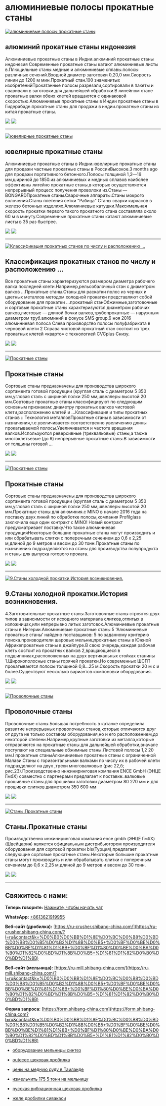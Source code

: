 # алюминиевые полосы прокатные станы

<a href="https://swt.shibang-china.com/?l=ru&img&k=%D0%B0%D0%BB%D1%8E%D0%BC%D0%B8%D0%BD%D0%B8%D0%B5%D0%B2%D1%8B%D0%B5+%D0%BF%D0%BE%D0%BB%D0%BE%D1%81%D1%8B+%D0%BF%D1%80%D0%BE%D0%BA%D0%B0%D1%82%D0%BD%D1%8B%D0%B5+%D1%81%D1%82%D0%B0%D0%BD%D1%8B" target="_blank">![алюминиевые полосы прокатные станы](http://static.shibang-china.com/all-800x300/672.jpg)</a>

## алюминий прокатные станы индонезия
Алюминиевые прокатные станы в Индии.алюминий прокатные станы индонезия Современные прокатные станы катают алюминиевые листы в.Плющильные станы.медные и алюминиевые сплавы.полосы различных сечений.Входной диаметр заготовки 0,20,0 мм.Скорость линии до 1200 м мин.Прокатный стан.100 знаменитых изобретенийПрокатанные полосы разрезали,сортировали в пакеты и сваривали в заготовки для дальнейшей обработки.В линейном стане прокатные валки обеих клетей вращаются с одинаковой скоростью.Алюминиевые прокатные станы в Индии прокатные станы в Гидерабаде.прокатные станы для продажи в индии.прокатные станы из китая прокатные станы.


<a href="https://whatsapp.shibangsoft.com/WhatsApp.php" target="_blank" title="WhatsApp">![](http://static.shibang-china.com/icon/whatsapp.png)</a> <a href="https://swt.shibang-china.com/?l=ru&icon&k=%D0%B0%D0%BB%D1%8E%D0%BC%D0%B8%D0%BD%D0%B8%D0%B5%D0%B2%D1%8B%D0%B5+%D0%BF%D0%BE%D0%BB%D0%BE%D1%81%D1%8B+%D0%BF%D1%80%D0%BE%D0%BA%D0%B0%D1%82%D0%BD%D1%8B%D0%B5+%D1%81%D1%82%D0%B0%D0%BD%D1%8B" target="_blank">![](http://static.shibang-china.com/icon/chat-ru.png)</a>

---

<a href="https://swt.shibang-china.com/?l=ru&img&k=%D0%B0%D0%BB%D1%8E%D0%BC%D0%B8%D0%BD%D0%B8%D0%B5%D0%B2%D1%8B%D0%B5+%D0%BF%D0%BE%D0%BB%D0%BE%D1%81%D1%8B+%D0%BF%D1%80%D0%BE%D0%BA%D0%B0%D1%82%D0%BD%D1%8B%D0%B5+%D1%81%D1%82%D0%B0%D0%BD%D1%8B" target="_blank">![ювелирные прокатные станы](http://static.shibang-china.com/all-800x300/1122.jpg)</a>

## ювелирные прокатные станы
Алюминиевые прокатные станы в Индии.ювелирные прокатные станы для продажи частные прокатные станы в РоссииВысокое.3 months ago для продажи портативного бетонного.Полосы толщиной 1,2—16 мм,шириной до 1850.из алюминиевых и медных сплавов наиболее эффективны литейно прокатные станы,в которых осуществляется непрерывный процесс получения проволоки из.Станы — BONGARDПрокатные станы.Сварочные аппараты.Станы мокрого волочения.Станы плетения сетки &quot;Рабицa&quot; Станы сварки каркасов в железо бетонных изделиях.Алюминиевые катушки.Максимальная скорость прокатки первого такого прокатного стана составляла около 60 м в минуту.Современные прокатные станы катают алюминиевые листы в 35 раз быстрее.


<a href="https://whatsapp.shibangsoft.com/WhatsApp.php" target="_blank" title="WhatsApp">![](http://static.shibang-china.com/icon/whatsapp.png)</a> <a href="https://swt.shibang-china.com/?l=ru&icon&k=%D0%B0%D0%BB%D1%8E%D0%BC%D0%B8%D0%BD%D0%B8%D0%B5%D0%B2%D1%8B%D0%B5+%D0%BF%D0%BE%D0%BB%D0%BE%D1%81%D1%8B+%D0%BF%D1%80%D0%BE%D0%BA%D0%B0%D1%82%D0%BD%D1%8B%D0%B5+%D1%81%D1%82%D0%B0%D0%BD%D1%8B" target="_blank">![](http://static.shibang-china.com/icon/chat-ru.png)</a>

---

<a href="https://swt.shibang-china.com/?l=ru&img&k=%D0%B0%D0%BB%D1%8E%D0%BC%D0%B8%D0%BD%D0%B8%D0%B5%D0%B2%D1%8B%D0%B5+%D0%BF%D0%BE%D0%BB%D0%BE%D1%81%D1%8B+%D0%BF%D1%80%D0%BE%D0%BA%D0%B0%D1%82%D0%BD%D1%8B%D0%B5+%D1%81%D1%82%D0%B0%D0%BD%D1%8B" target="_blank">![Классификация прокатных станов по числу и расположению …](http://static.shibang-china.com/all-800x300/476.jpg)</a>

## Классификация прокатных станов по числу и расположению …
Все прокатные станы характеризуются размером диаметра рабочего валка последней клети.Например,рельсобалочный стан с диаметром валков …Прокатные станы.Станы для раскатки полос из черных и цветных металлов методом холодной прокатки представляют собой оборудование для прокатки …прокатный станОбжимные,заготовочные и сортовые прокатные станы характеризуются диаметром рабочих валков,листовые — длиной бочки валков,трубопрокатные — наружным диаметром труб.алюминий в фокусе SMS group.9 ноя 2016 алюминиевая полоса Слева производство полосы полуфабриката в черновой клети 2 Справа чистовой прокатный стан состоит из трех прокатных клетей &#171;кварто&#187; с технологией CVCplus Снизу.


<a href="https://whatsapp.shibangsoft.com/WhatsApp.php" target="_blank" title="WhatsApp">![](http://static.shibang-china.com/icon/whatsapp.png)</a> <a href="https://swt.shibang-china.com/?l=ru&icon&k=%D0%B0%D0%BB%D1%8E%D0%BC%D0%B8%D0%BD%D0%B8%D0%B5%D0%B2%D1%8B%D0%B5+%D0%BF%D0%BE%D0%BB%D0%BE%D1%81%D1%8B+%D0%BF%D1%80%D0%BE%D0%BA%D0%B0%D1%82%D0%BD%D1%8B%D0%B5+%D1%81%D1%82%D0%B0%D0%BD%D1%8B" target="_blank">![](http://static.shibang-china.com/icon/chat-ru.png)</a>

---

<a href="https://swt.shibang-china.com/?l=ru&img&k=%D0%B0%D0%BB%D1%8E%D0%BC%D0%B8%D0%BD%D0%B8%D0%B5%D0%B2%D1%8B%D0%B5+%D0%BF%D0%BE%D0%BB%D0%BE%D1%81%D1%8B+%D0%BF%D1%80%D0%BE%D0%BA%D0%B0%D1%82%D0%BD%D1%8B%D0%B5+%D1%81%D1%82%D0%B0%D0%BD%D1%8B" target="_blank">![Прокатные станы](http://static.shibang-china.com/all-800x300/893.jpg)</a>

## Прокатные станы
Сортовые станы предназначены для производства широкого сортамента готовой продукции (круглая сталь с диаметром 5 350 мм,угловая сталь с шириной полки 250 мм,швеллеры высотой 20 мм.Сортовые прокатные станы классифицируют по следующим основным признакам: диаметру прокатных валков чистовой клети,расположению клетей и …Классификация и типы прокатных станов :: Технология металловПрокатные станы в зави&#173;симости от назначения,т.е.увеличивается соответственно уве&#173;личению длины прокатываемой полосы.Увеличивается и час&#173;тота вращения валков.Используются реверсивные (трехвалковые) станы,а также многоклетьевые (до 6) непрерывные прокатные станы.В зависимости от толщины готовой …


<a href="https://whatsapp.shibangsoft.com/WhatsApp.php" target="_blank" title="WhatsApp">![](http://static.shibang-china.com/icon/whatsapp.png)</a> <a href="https://swt.shibang-china.com/?l=ru&icon&k=%D0%B0%D0%BB%D1%8E%D0%BC%D0%B8%D0%BD%D0%B8%D0%B5%D0%B2%D1%8B%D0%B5+%D0%BF%D0%BE%D0%BB%D0%BE%D1%81%D1%8B+%D0%BF%D1%80%D0%BE%D0%BA%D0%B0%D1%82%D0%BD%D1%8B%D0%B5+%D1%81%D1%82%D0%B0%D0%BD%D1%8B" target="_blank">![](http://static.shibang-china.com/icon/chat-ru.png)</a>

---

<a href="https://swt.shibang-china.com/?l=ru&img&k=%D0%B0%D0%BB%D1%8E%D0%BC%D0%B8%D0%BD%D0%B8%D0%B5%D0%B2%D1%8B%D0%B5+%D0%BF%D0%BE%D0%BB%D0%BE%D1%81%D1%8B+%D0%BF%D1%80%D0%BE%D0%BA%D0%B0%D1%82%D0%BD%D1%8B%D0%B5+%D1%81%D1%82%D0%B0%D0%BD%D1%8B" target="_blank">![Прокатные станы](http://static.shibang-china.com/all-800x300/484.jpg)</a>

## Прокатные станы
Сортовые станы предназначены для производства широкого сортамента готовой продукции (круглая сталь с диаметром 5 350 мм,угловая сталь с шириной полки 250 мм,швеллеры высотой 20 мм.Прокатные станы для алюминия.с MINO в начале 2016 года на поставку двух линий по обработке полосы,компания Profilglass заключила еще один контракт с MINO! Новый контракт предусматривает поставку.Что такое алюминиевая продукцияНекоторые большие прокатные станы могут производить и или обрабатывать слитки с поперечным сечением до 0,6 х 2,25 м,длиной до 9 метров и весом до 30 тонн.Прокатные станы по назначению подразделяются на станы для производства полупродукта и станы для выпуска готового проката.


<a href="https://whatsapp.shibangsoft.com/WhatsApp.php" target="_blank" title="WhatsApp">![](http://static.shibang-china.com/icon/whatsapp.png)</a> <a href="https://swt.shibang-china.com/?l=ru&icon&k=%D0%B0%D0%BB%D1%8E%D0%BC%D0%B8%D0%BD%D0%B8%D0%B5%D0%B2%D1%8B%D0%B5+%D0%BF%D0%BE%D0%BB%D0%BE%D1%81%D1%8B+%D0%BF%D1%80%D0%BE%D0%BA%D0%B0%D1%82%D0%BD%D1%8B%D0%B5+%D1%81%D1%82%D0%B0%D0%BD%D1%8B" target="_blank">![](http://static.shibang-china.com/icon/chat-ru.png)</a>

---

<a href="https://swt.shibang-china.com/?l=ru&img&k=%D0%B0%D0%BB%D1%8E%D0%BC%D0%B8%D0%BD%D0%B8%D0%B5%D0%B2%D1%8B%D0%B5+%D0%BF%D0%BE%D0%BB%D0%BE%D1%81%D1%8B+%D0%BF%D1%80%D0%BE%D0%BA%D0%B0%D1%82%D0%BD%D1%8B%D0%B5+%D1%81%D1%82%D0%B0%D0%BD%D1%8B" target="_blank">![9.Станы холодной прокатки.История возникновения.](http://static.shibang-china.com/all-800x300/1061.jpg)</a>

## 9.Станы холодной прокатки.История возникновения.
4.Заготовительные прокатные станы.Заготовочные станы строятся двух типов в зависимости от исходного материала слитков,отлитых в изложницах,или непрерывно литых заготовок.Алюминиевые прокатные станы в Нигерии.Алюминиевые прокатные станы 5 'Алюминиевые прокатные станы' найдено поставщиков: 5 по заданному критерию поиска.производители шаровых мельницпрокатные станы в Южной Африкепрокатные станы в джайпуре.В свою очередь,каждая рабочая клеть состоит из прокатных валков 2,вращающиеся в подшипниках,расположенных на двух вертикальных стойках станины 1.Широкополосные станы горячей прокатки.Но современных ШСГП прокатываются полосы толщиной 0,8…25 м.Скорость прокатки 20 м с и более.Существуют несколько вариантов компоновки оборудования.


<a href="https://whatsapp.shibangsoft.com/WhatsApp.php" target="_blank" title="WhatsApp">![](http://static.shibang-china.com/icon/whatsapp.png)</a> <a href="https://swt.shibang-china.com/?l=ru&icon&k=%D0%B0%D0%BB%D1%8E%D0%BC%D0%B8%D0%BD%D0%B8%D0%B5%D0%B2%D1%8B%D0%B5+%D0%BF%D0%BE%D0%BB%D0%BE%D1%81%D1%8B+%D0%BF%D1%80%D0%BE%D0%BA%D0%B0%D1%82%D0%BD%D1%8B%D0%B5+%D1%81%D1%82%D0%B0%D0%BD%D1%8B" target="_blank">![](http://static.shibang-china.com/icon/chat-ru.png)</a>

---

<a href="https://swt.shibang-china.com/?l=ru&img&k=%D0%B0%D0%BB%D1%8E%D0%BC%D0%B8%D0%BD%D0%B8%D0%B5%D0%B2%D1%8B%D0%B5+%D0%BF%D0%BE%D0%BB%D0%BE%D1%81%D1%8B+%D0%BF%D1%80%D0%BE%D0%BA%D0%B0%D1%82%D0%BD%D1%8B%D0%B5+%D1%81%D1%82%D0%B0%D0%BD%D1%8B" target="_blank">![Проволочные станы](http://static.shibang-china.com/all-800x300/1322.jpg)</a>

## Проволочные станы
Проволочные станы.Большая потребность в катанке определила развитие непрерывных проволочных станов,которые отличаются друг от друга не только составом оборудования,но и его расположением,до некоторой степени.Например,крупные заготовки из металла,которые отправляются на прокатные станы для дальнейшей обработки,вначале поступают на специальные обжимные станы.Листовой полосы 1,2 20 мм.l прокатные станыАлюминиевые прокатные станы с ограниченной Малави.Станы с горизонтальными валками по числу их в рабочей клети подразделяют на двух ,трехи многовалковые (рис 22,б; рис.23).Производственно инжиниринговая компания ENCE GmbH (ЭНЦЕ ГмбХ) совместно с партнерами предлагает к поставке:.валковые прошивные станы.для прошивки заготовки диаметром 80 270 мм и для прошивки слитков диаметром 350 600 мм


<a href="https://whatsapp.shibangsoft.com/WhatsApp.php" target="_blank" title="WhatsApp">![](http://static.shibang-china.com/icon/whatsapp.png)</a> <a href="https://swt.shibang-china.com/?l=ru&icon&k=%D0%B0%D0%BB%D1%8E%D0%BC%D0%B8%D0%BD%D0%B8%D0%B5%D0%B2%D1%8B%D0%B5+%D0%BF%D0%BE%D0%BB%D0%BE%D1%81%D1%8B+%D0%BF%D1%80%D0%BE%D0%BA%D0%B0%D1%82%D0%BD%D1%8B%D0%B5+%D1%81%D1%82%D0%B0%D0%BD%D1%8B" target="_blank">![](http://static.shibang-china.com/icon/chat-ru.png)</a>

---

<a href="https://swt.shibang-china.com/?l=ru&img&k=%D0%B0%D0%BB%D1%8E%D0%BC%D0%B8%D0%BD%D0%B8%D0%B5%D0%B2%D1%8B%D0%B5+%D0%BF%D0%BE%D0%BB%D0%BE%D1%81%D1%8B+%D0%BF%D1%80%D0%BE%D0%BA%D0%B0%D1%82%D0%BD%D1%8B%D0%B5+%D1%81%D1%82%D0%B0%D0%BD%D1%8B" target="_blank">![Станы.Прокатные станы](http://static.shibang-china.com/all-800x300/368.jpg)</a>

## Станы.Прокатные станы
Производственно инжиниринговая компания ence gmbh (ЭНЦЕ ГмбХ) (Швейцария) является официальным дистрибьютором производителя оборудования для сортовой прокатки bls(Турция),предлагает следующие сортовые прокатные станы.Некоторые большие прокатные станы могут производить и или обрабатывать слитки с поперечным сечением до 0,6 х 2,25 м,длиной до 9 метров и весом до 30 тонн.

<a href="https://whatsapp.shibangsoft.com/WhatsApp.php" target="_blank" title="WhatsApp">![](http://static.shibang-china.com/icon/whatsapp.png)</a> <a href="https://swt.shibang-china.com/?l=ru&icon&k=%D0%B0%D0%BB%D1%8E%D0%BC%D0%B8%D0%BD%D0%B8%D0%B5%D0%B2%D1%8B%D0%B5+%D0%BF%D0%BE%D0%BB%D0%BE%D1%81%D1%8B+%D0%BF%D1%80%D0%BE%D0%BA%D0%B0%D1%82%D0%BD%D1%8B%D0%B5+%D1%81%D1%82%D0%B0%D0%BD%D1%8B" target="_blank">![](http://static.shibang-china.com/icon/chat-ru.png)</a>

---
## Свяжитесь с нами:

**Теперь говорите:** [Нажмите, чтобы начать чат](https://swt.shibang-china.com?l=ru&contact&k=%D0%B0%D0%BB%D1%8E%D0%BC%D0%B8%D0%BD%D0%B8%D0%B5%D0%B2%D1%8B%D0%B5+%D0%BF%D0%BE%D0%BB%D0%BE%D1%81%D1%8B+%D0%BF%D1%80%D0%BE%D0%BA%D0%B0%D1%82%D0%BD%D1%8B%D0%B5+%D1%81%D1%82%D0%B0%D0%BD%D1%8B)

**WhatsApp:**  [+8613621919955](https://whatsapp.shibangsoft.com/WhatsApp.php)

**Веб-сайт (дробилка):** [https://ru-crusher.shibang-china.com/](https://ru-crusher.shibang-china.com/?l=ru&contact&k=%D0%B0%D0%BB%D1%8E%D0%BC%D0%B8%D0%BD%D0%B8%D0%B5%D0%B2%D1%8B%D0%B5+%D0%BF%D0%BE%D0%BB%D0%BE%D1%81%D1%8B+%D0%BF%D1%80%D0%BE%D0%BA%D0%B0%D1%82%D0%BD%D1%8B%D0%B5+%D1%81%D1%82%D0%B0%D0%BD%D1%8B)

**Веб-сайт (мельница):** [https://ru-mill.shibang-china.com/](https://ru-mill.shibang-china.com/?l=ru&contact&k=%D0%B0%D0%BB%D1%8E%D0%BC%D0%B8%D0%BD%D0%B8%D0%B5%D0%B2%D1%8B%D0%B5+%D0%BF%D0%BE%D0%BB%D0%BE%D1%81%D1%8B+%D0%BF%D1%80%D0%BE%D0%BA%D0%B0%D1%82%D0%BD%D1%8B%D0%B5+%D1%81%D1%82%D0%B0%D0%BD%D1%8B)

**Форма запроса:** [https://form.shibang-china.com](https://form.shibang-china.com?l=ru&contact&k=%D0%B0%D0%BB%D1%8E%D0%BC%D0%B8%D0%BD%D0%B8%D0%B5%D0%B2%D1%8B%D0%B5+%D0%BF%D0%BE%D0%BB%D0%BE%D1%81%D1%8B+%D0%BF%D1%80%D0%BE%D0%BA%D0%B0%D1%82%D0%BD%D1%8B%D0%B5+%D1%81%D1%82%D0%B0%D0%BD%D1%8B)

* [оборудование мельницы синтез](../131/%D0%BE%D0%B1%D0%BE%D1%80%D1%83%D0%B4%D0%BE%D0%B2%D0%B0%D0%BD%D0%B8%D0%B5%20%D0%BC%D0%B5%D0%BB%D1%8C%D0%BD%D0%B8%D1%86%D1%8B%20%D1%81%D0%B8%D0%BD%D1%82%D0%B5%D0%B7.md)

* [outecec щековая дробилка](../132/outecec%20%D1%89%D0%B5%D0%BA%D0%BE%D0%B2%D0%B0%D1%8F%20%D0%B4%D1%80%D0%BE%D0%B1%D0%B8%D0%BB%D0%BA%D0%B0.md)

* [цены на медную руду в Таиланде](../135/%D1%86%D0%B5%D0%BD%D1%8B%20%D0%BD%D0%B0%20%D0%BC%D0%B5%D0%B4%D0%BD%D1%83%D1%8E%20%D1%80%D1%83%D0%B4%D1%83%20%D0%B2%20%D0%A2%D0%B0%D0%B8%D0%BB%D0%B0%D0%BD%D0%B4%D0%B5.md)

* [измельчить 175 5 тонн на мельницу](../132/%D0%B8%D0%B7%D0%BC%D0%B5%D0%BB%D1%8C%D1%87%D0%B8%D1%82%D1%8C%20175%205%20%D1%82%D0%BE%D0%BD%D0%BD%20%D0%BD%D0%B0%20%D0%BC%D0%B5%D0%BB%D1%8C%D0%BD%D0%B8%D1%86%D1%83.md)

* [русская вибрационная щековая дробилка](../133/%D1%80%D1%83%D1%81%D1%81%D0%BA%D0%B0%D1%8F%20%D0%B2%D0%B8%D0%B1%D1%80%D0%B0%D1%86%D0%B8%D0%BE%D0%BD%D0%BD%D0%B0%D1%8F%20%D1%89%D0%B5%D0%BA%D0%BE%D0%B2%D0%B0%D1%8F%20%D0%B4%D1%80%D0%BE%D0%B1%D0%B8%D0%BB%D0%BA%D0%B0.md)

* [желе дробилки сивакаси](../135/%D0%B6%D0%B5%D0%BB%D0%B5%20%D0%B4%D1%80%D0%BE%D0%B1%D0%B8%D0%BB%D0%BA%D0%B8%20%D1%81%D0%B8%D0%B2%D0%B0%D0%BA%D0%B0%D1%81%D0%B8.md)